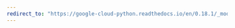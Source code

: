 ```yaml
---
redirect_to: "https://google-cloud-python.readthedocs.io/en/0.18.1/_modules/gcloud/storage/bucket.html"
---
```

